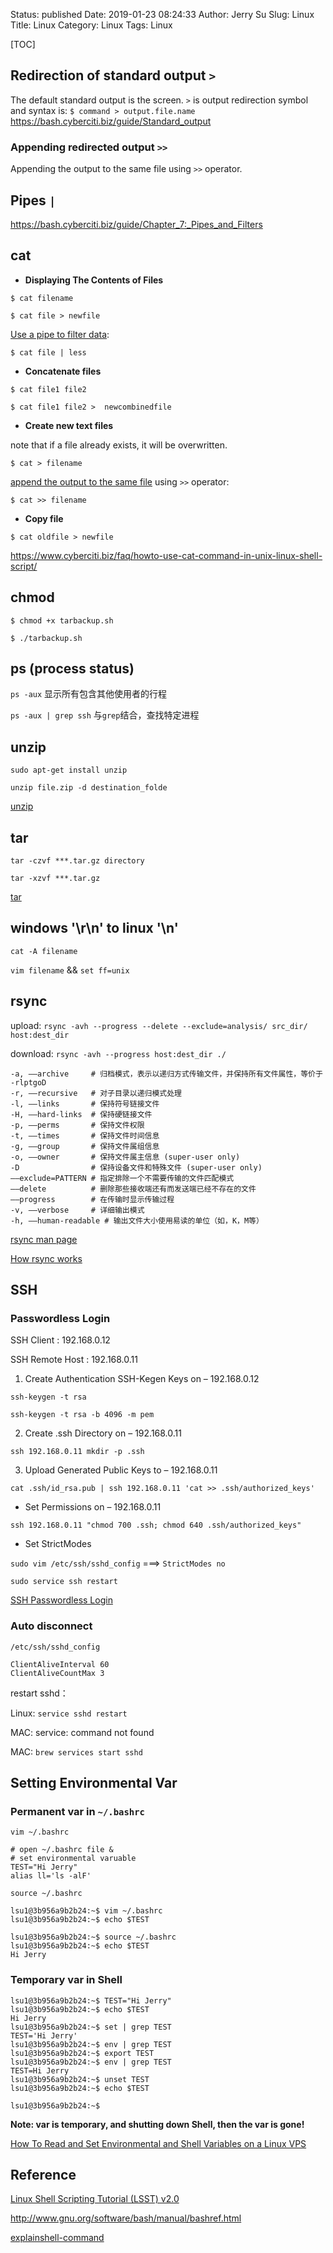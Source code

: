 Status: published
Date:  2019-01-23 08:24:33
Author: Jerry Su
Slug: Linux
Title: Linux
Category: Linux
Tags: Linux

[TOC]


## Redirection of standard output `>`

The default standard output is the screen.
`>` is output redirection symbol and syntax is:
`$ command > output.file.name`
https://bash.cyberciti.biz/guide/Standard_output

### Appending redirected output `>>`

Appending the output to the same file using `>>` operator.

## Pipes `|`

https://bash.cyberciti.biz/guide/Chapter_7:_Pipes_and_Filters

## cat

- **Displaying The Contents of Files**

`$ cat filename`

`$ cat file > newfile`

[Use a pipe to filter data](https://bash.cyberciti.biz/guide/Pipes):

`$ cat file | less`

- **Concatenate files**

`$ cat file1 file2`

`$ cat file1 file2 >  newcombinedfile`

- **Create new text files**

 note that if a file already exists, it will be overwritten. 
 
`$ cat > filename`

[append the output to the same file](https://bash.cyberciti.biz/guide/Appending_redirected_output) using `>>` operator:

`$ cat >> filename`

- **Copy file**

`$ cat oldfile > newfile`

https://www.cyberciti.biz/faq/howto-use-cat-command-in-unix-linux-shell-script/

## chmod

`$ chmod +x tarbackup.sh`

`$ ./tarbackup.sh`

## ps (process status)

`ps -aux` 显示所有包含其他使用者的行程

`ps -aux | grep ssh` 与`grep`结合，查找特定进程

## unzip

`sudo apt-get install unzip`

`unzip file.zip -d destination_folde`

[unzip](https://askubuntu.com/questions/86849/how-to-unzip-a-zip-file-from-the-terminal)

## tar

`tar -czvf ***.tar.gz directory`

`tar -xzvf ***.tar.gz`

[tar](https://www.cnblogs.com/52linux/archive/2012/03/04/2379738.html)

## windows '\r\n' to linux '\n'

`cat -A filename`

`vim filename` && `set ff=unix`

## rsync

upload: `rsync -avh --progress --delete --exclude=analysis/ src_dir/ host:dest_dir`

download: `rsync -avh --progress host:dest_dir ./`

```
-a, ––archive	  # 归档模式，表示以递归方式传输文件，并保持所有文件属性，等价于 -rlptgoD
-r, ––recursive	  # 对子目录以递归模式处理
-l, ––links	      # 保持符号链接文件
-H, ––hard-links  # 保持硬链接文件
-p, ––perms	      # 保持文件权限
-t, ––times	      # 保持文件时间信息
-g, ––group	      # 保持文件属组信息
-o, ––owner	      # 保持文件属主信息 (super-user only)
-D	              # 保持设备文件和特殊文件 (super-user only)
––exclude=PATTERN #	指定排除一个不需要传输的文件匹配模式
––delete	      # 删除那些接收端还有而发送端已经不存在的文件
––progress	      # 在传输时显示传输过程
-v, ––verbose	  # 详细输出模式
-h, ––human-readable # 输出文件大小使用易读的单位（如，K，M等）

```

[rsync man page](https://download.samba.org/pub/rsync/rsync.html)

[How rsync works](https://rsync.samba.org/how-rsync-works.html)

## SSH

### Passwordless Login

SSH Client : 192.168.0.12

SSH Remote Host : 192.168.0.11

1. Create Authentication SSH-Kegen Keys on – 192.168.0.12

`ssh-keygen -t rsa`

`ssh-keygen -t rsa -b 4096 -m pem`

2. Create .ssh Directory on – 192.168.0.11

`ssh 192.168.0.11 mkdir -p .ssh`

3. Upload Generated Public Keys to – 192.168.0.11

`cat .ssh/id_rsa.pub | ssh 192.168.0.11 'cat >> .ssh/authorized_keys'`

- Set Permissions on – 192.168.0.11

`ssh 192.168.0.11 "chmod 700 .ssh; chmod 640 .ssh/authorized_keys"`

- Set StrictModes

`sudo vim /etc/ssh/sshd_config` ===> `StrictModes no`

`sudo service ssh restart`

[SSH Passwordless Login](https://www.tecmint.com/ssh-passwordless-login-using-ssh-keygen-in-5-easy-steps/)

### Auto disconnect

```
/etc/ssh/sshd_config

ClientAliveInterval 60
ClientAliveCountMax 3
```

restart sshd：

Linux: `service sshd restart`

MAC: service: command not found

MAC: `brew services start sshd`

## Setting Environmental Var 

### Permanent var in `~/.bashrc`

`vim ~/.bashrc`

```
# open ~/.bashrc file &
# set environmental varuable
TEST="Hi Jerry"
alias ll='ls -alF'
```

`source ~/.bashrc`

```
lsu1@3b956a9b2b24:~$ vim ~/.bashrc
lsu1@3b956a9b2b24:~$ echo $TEST

lsu1@3b956a9b2b24:~$ source ~/.bashrc
lsu1@3b956a9b2b24:~$ echo $TEST
Hi Jerry
```

### Temporary var in Shell

```
lsu1@3b956a9b2b24:~$ TEST="Hi Jerry"
lsu1@3b956a9b2b24:~$ echo $TEST
Hi Jerry
lsu1@3b956a9b2b24:~$ set | grep TEST
TEST='Hi Jerry'
lsu1@3b956a9b2b24:~$ env | grep TEST
lsu1@3b956a9b2b24:~$ export TEST
lsu1@3b956a9b2b24:~$ env | grep TEST
TEST=Hi Jerry
lsu1@3b956a9b2b24:~$ unset TEST
lsu1@3b956a9b2b24:~$ echo $TEST

lsu1@3b956a9b2b24:~$
```
**Note: var is temporary, and shutting down Shell, then the var is gone!**

[How To Read and Set Environmental and Shell Variables on a Linux VPS](https://www.digitalocean.com/community/tutorials/how-to-read-and-set-environmental-and-shell-variables-on-a-linux-vps)

## Reference

[Linux Shell Scripting Tutorial (LSST) v2.0](https://bash.cyberciti.biz/guide/Main_Page)

http://www.gnu.org/software/bash/manual/bashref.html

[explainshell-command](https://www.explainshell.com/)